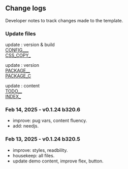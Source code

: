 ## Change logs

Developer notes to track changes made to the template.

### Update files

update : version & build  
[CONFIG___](_configs.pug)  
[CSS_COPY_](styles/gulp_css/_copyright.scss)  

update : version  
[PACKAGE__](package.json)  
[PACKAGE_C](package-copy.json)  

update : content  
[TODO__](todos/TODO.md)  
[INDEX_](pages/index.html.pug)  

### Feb 14, 2025 - v0.1.24 b320.6
- improve: pug vars, content fluency.
- add: needjs.

### Feb 13, 2025 - v0.1.24 b320.5
- improve: styles, readbility.
- housekeep: all files.
- update demo content, improve flex, button.
